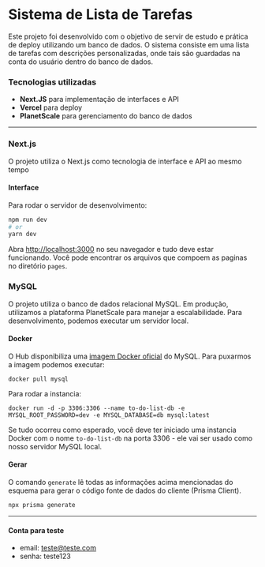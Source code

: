 # Sistema de Lista de Tarefas
Este projeto foi desenvolvido com o objetivo de servir de estudo e prática de deploy utilizando um banco de dados. O sistema consiste em uma lista de tarefas com descrições personalizadas, onde tais são guardadas na conta do usuário dentro do banco de dados.

### Tecnologias utilizadas
- **Next.JS** para implementação de interfaces e API
- **Vercel** para deploy
- **PlanetScale** para gerenciamento do banco de dados
   
---

### Next.js

O projeto utiliza o Next.js como tecnologia de interface e API ao mesmo tempo

#### Interface

Para rodar o servidor de desenvolvimento:

```bash
npm run dev
# or
yarn dev
```

Abra [http://localhost:3000](http://localhost:3000) no seu navegador e tudo deve estar funcionando.
Você pode encontrar os arquivos que compoem as paginas no diretório `pages`.

### MySQL

O projeto utiliza o banco de dados relacional MySQL. Em produção, utilizamos a plataforma PlanetScale para manejar a escalabilidade. Para desenvolvimento, podemos executar um servidor local.

#### Docker

O Hub disponibiliza uma [imagem Docker oficial](https://hub.docker.com/_/mysql) do MySQL.
Para puxarmos a imagem podemos executar:

```docker
docker pull mysql
```

Para rodar a instancia:

```docker
docker run -d -p 3306:3306 --name to-do-list-db -e MYSQL_ROOT_PASSWORD=dev -e MYSQL_DATABASE=db mysql:latest
```

Se tudo ocorreu como esperado, você deve ter iniciado uma instancia Docker com o nome `to-do-list-db` na porta 3306 - ele vai ser usado como nosso servidor MySQL local.

#### Gerar

O comando `generate` lê todas as informações acima mencionadas do esquema para gerar o código fonte de dados do cliente (Prisma Client).

```bash
npx prisma generate
```

---

#### Conta para teste
   - email: teste@teste.com
   - senha: teste123
